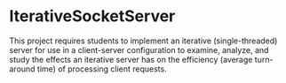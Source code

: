 # IterativeSocketServer
This project requires students to implement an iterative (single-threaded) server for use in a client-server configuration to examine, analyze, and study the effects an iterative server has on the efficiency (average turn-around time) of processing client requests.
